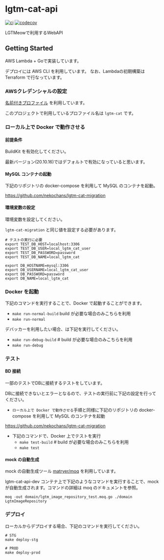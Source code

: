 # lgtm-cat-api
[![ci](https://github.com/nekochans/lgtm-cat-api/actions/workflows/ci.yml/badge.svg)](https://github.com/nekochans/lgtm-cat-api/actions/workflows/ci.yml)
[![codecov](https://codecov.io/gh/nekochans/lgtm-cat-api/branch/main/graph/badge.svg?token=BCZABFS4P0)](https://codecov.io/gh/nekochans/lgtm-cat-api)

LGTMeowで利用するWebAPI

## Getting Started

AWS Lambda + Goで実装しています。

デプロイには AWS CLI を利用しています。 なお、Lambdaの初期構築は Terraform で行なっています。

### AWSクレデンシャルの設定

[名前付きプロファイル](https://docs.aws.amazon.com/ja_jp/cli/latest/userguide/cli-configure-profiles.html) を利用しています。

このプロジェクトで利用しているプロファイル名は `lgtm-cat` です。

### ローカル上で Docker で動作させる

#### 前提条件
BuildKit を有効化してください。

最新バージョン(20.10.16)ではデフォルトで有効になっていると思います。

#### MySQL コンテナの起動
下記のリポジトリの docker-compose を利用して MySQL のコンテナを起動。

https://github.com/nekochans/lgtm-cat-migration

#### 環境変数の設定
環境変数を設定してください。

`lgtm-cat-migration` と同じ値を設定する必要があります。

```
# テストの実行に必要
export TEST_DB_HOST=localhost:3306
export TEST_DB_USER=local_lgtm_cat_user
export TEST_DB_PASSWORD=password
export TEST_DB_NAME=local_lgtm_cat

export DB_HOSTNAME=mysql:3306
export DB_USERNAME=local_lgtm_cat_user
export DB_PASSWORD=password
export DB_NAME=local_lgtm_cat
```

### Docker を起動
下記のコマンドを実行することで、Docker で起動することができます。

- `make run-normal-build` build が必要な場合のみこちらを利用
- `make run-normal`

デバッカーを利用したい場合、は下記を実行してください。

- `make run-debug-build` # build が必要な場合のみこちらを利用
- `make run-debug`

### テスト

#### BD 接続
一部のテストでDBに接続するテストをしています。

DBに接続できないとエラーとなるので、テストの実行前に下記の設定を行ってください。

- `ローカル上で Docker で動作させる`手順と同様に下記のリポジトリの docker-compose を利用して MySQL のコンテナを起動

https://github.com/nekochans/lgtm-cat-migration

- 下記のコマンドで、Docker 上でテストを実行
  - `make test-build` # build が必要な場合のみこちらを利用
  - `make test`

#### mock の自動生成
mock の自動生成ツール [matryer/moq](https://github.com/matryer/moq) を利用しています。

lgtm-cat-api-dev コンテナ上で下記のようなコマンドを実行することで、mockが自動生成されます。コマンドの詳細は moq のドキュメントを参照。

```
moq -out domain/lgtm_image_repository_test.moq.go ./domain LgtmImageRepository
```

### デプロイ
ローカルからデプロイする場合、下記のコマンドを実行してください。

```
# STG
make deploy-stg

# PROD
make deploy-prod
```
